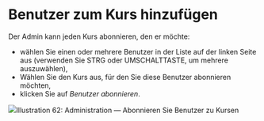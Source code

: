 # Benutzer zum Kurs hinzufügen

Der Admin kann jeden Kurs abonnieren, den er möchte:

* wählen Sie einen oder mehrere Benutzer in der Liste auf der linken Seite aus \(verwenden Sie STRG oder UMSCHALTTASTE, um mehrere auszuwählen\),
* Wählen Sie den Kurs aus, für den Sie diese Benutzer abonnieren möchten,
* klicken Sie auf _Benutzer abonnieren_.

![](../../.gitbook/assets/coursinscrire_-utilisateurs%20%283%29.png)Illustration 62: Administration — Abonnieren Sie Benutzer zu Kursen

